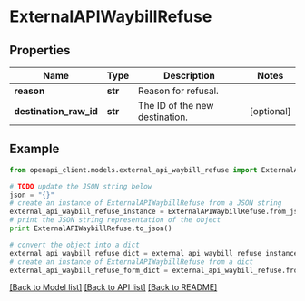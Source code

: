 # ExternalAPIWaybillRefuse


## Properties
Name | Type | Description | Notes
------------ | ------------- | ------------- | -------------
**reason** | **str** | Reason for refusal. | 
**destination_raw_id** | **str** | The ID of the new destination. | [optional] 

## Example

```python
from openapi_client.models.external_api_waybill_refuse import ExternalAPIWaybillRefuse

# TODO update the JSON string below
json = "{}"
# create an instance of ExternalAPIWaybillRefuse from a JSON string
external_api_waybill_refuse_instance = ExternalAPIWaybillRefuse.from_json(json)
# print the JSON string representation of the object
print ExternalAPIWaybillRefuse.to_json()

# convert the object into a dict
external_api_waybill_refuse_dict = external_api_waybill_refuse_instance.to_dict()
# create an instance of ExternalAPIWaybillRefuse from a dict
external_api_waybill_refuse_form_dict = external_api_waybill_refuse.from_dict(external_api_waybill_refuse_dict)
```
[[Back to Model list]](../README.md#documentation-for-models) [[Back to API list]](../README.md#documentation-for-api-endpoints) [[Back to README]](../README.md)


